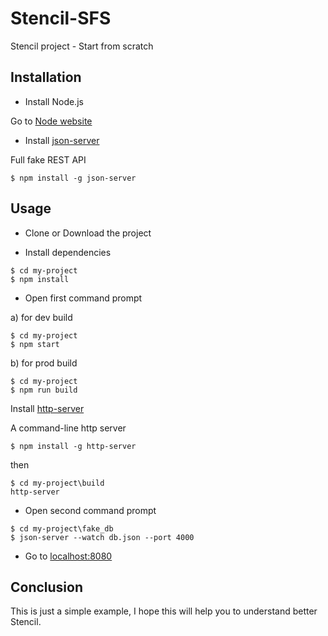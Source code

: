 # Stencil-SFS
Stencil project - Start from scratch

## Installation
- Install Node.js

Go to [Node website](https://nodejs.org/en/)

- Install [json-server](https://github.com/typicode/json-server)

Full fake REST API
```
$ npm install -g json-server
```
## Usage

- Clone or Download the project

- Install dependencies
```
$ cd my-project
$ npm install
```

- Open first command prompt

a) for dev build
```
$ cd my-project
$ npm start
```

b) for prod build

```
$ cd my-project
$ npm run build
```

Install [http-server](https://github.com/indexzero/http-server)

A command-line http server
```
$ npm install -g http-server
```
then 

```
$ cd my-project\build
http-server
```

- Open second command prompt
```
$ cd my-project\fake_db
$ json-server --watch db.json --port 4000
```

- Go to [localhost:8080](http://localhost:8080/)

## Conclusion

This is just a simple example, I hope this will help you to understand better Stencil.
